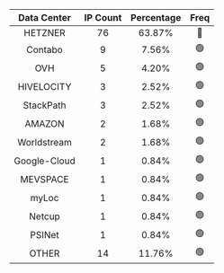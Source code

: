 | Data Center | IP Count | Percentage | Freq |
|:------------:|:--------:|:-----------:|:-----:|
| HETZNER | 76 | 63.87% | 🔴 |
| Contabo | 9 | 7.56% | 🟢 |
| OVH | 5 | 4.20% | 🟢 |
| HIVELOCITY | 3 | 2.52% | 🟢 |
| StackPath | 3 | 2.52% | 🟢 |
| AMAZON | 2 | 1.68% | 🟢 |
| Worldstream | 2 | 1.68% | 🟢 |
| Google-Cloud | 1 | 0.84% | 🟢 |
| MEVSPACE | 1 | 0.84% | 🟢 |
| myLoc | 1 | 0.84% | 🟢 |
| Netcup | 1 | 0.84% | 🟢 |
| PSINet | 1 | 0.84% | 🟢 |
| OTHER | 14 | 11.76% | 🟢 |